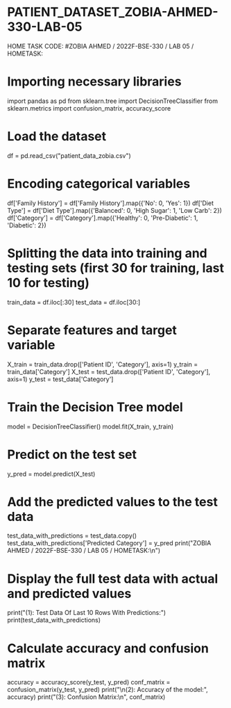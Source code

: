 # PATIENT_DATASET_ZOBIA-AHMED-330-LAB-05
HOME TASK CODE:
#ZOBIA AHMED / 2022F-BSE-330 / LAB 05 / HOMETASK:
# Importing necessary libraries
import pandas as pd
from sklearn.tree import DecisionTreeClassifier
from sklearn.metrics import confusion_matrix, accuracy_score
# Load the dataset
df = pd.read_csv("patient_data_zobia.csv")
# Encoding categorical variables
df['Family History'] = df['Family History'].map({'No': 0, 'Yes': 1})
df['Diet Type'] = df['Diet Type'].map({'Balanced': 0, 'High Sugar': 1, 'Low Carb': 2})
df['Category'] = df['Category'].map({'Healthy': 0, 'Pre-Diabetic': 1, 'Diabetic': 2})
# Splitting the data into training and testing sets (first 30 for training, last 10 for testing)
train_data = df.iloc[:30]
test_data = df.iloc[30:]
# Separate features and target variable
X_train = train_data.drop(['Patient ID', 'Category'], axis=1)
y_train = train_data['Category']
X_test = test_data.drop(['Patient ID', 'Category'], axis=1)
y_test = test_data['Category']
# Train the Decision Tree model
model = DecisionTreeClassifier()
model.fit(X_train, y_train)
# Predict on the test set
y_pred = model.predict(X_test)
# Add the predicted values to the test data
test_data_with_predictions = test_data.copy()
test_data_with_predictions['Predicted Category'] = y_pred
print("ZOBIA AHMED / 2022F-BSE-330 / LAB 05 / HOMETASK:\n")
# Display the full test data with actual and predicted values
print("(1): Test Data Of Last 10 Rows With Predictions:")
print(test_data_with_predictions)
# Calculate accuracy and confusion matrix
accuracy = accuracy_score(y_test, y_pred)
conf_matrix = confusion_matrix(y_test, y_pred)
print("\n(2): Accuracy of the model:", accuracy)
print("(3): Confusion Matrix:\n", conf_matrix)
